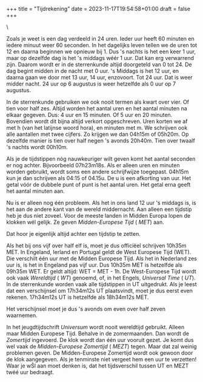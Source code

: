 +++
title = "Tijdrekening"
date = 2023-11-17T19:54:58+01:00
draft = false
+++

\

Zoals je weet is een dag verdeeld in 24 uren. Ieder uur heeft 60 minuten
en iedere minuut weer 60 seconden. In het dagelijks leven tellen we de
uren tot 12 en daarna beginnen we opnieuw bij 1. Dus \'s nachts is het
een keer 1 uur, maar op dezelfde dag is het \'s middags wéér 1 uur. Dat
kan erg verwarrend zijn. Daarom wordt er in de sterrenkunde altijd
doorgeteld van 0 tot 24. De dag begint midden in de nacht met 0 uur. \'s
Middags is het 12 uur, en daarna gaan we door met 13 uur, 14 uur,
enzovoort. Tot 24 uur. Dat is weer midder nacht. 24 uur op 6 augustus is
weer hetzelfde als 0 uur op 7 augustus.

In de sterrenkunde gebruiken we ook nooit termen als kwart over vier. Of
tien voor half zes. Altijd worden het aantal uren en het aantal minuten
na elkaar gegeven. Dus: 4 uur en 15 minuten. Of 5 uur en 20 minuten.
Bovendien wordt dit bijna altijd verkort opgeschreven. Uren korten we af
met h (van het latijnse woord hora), en minuten met m. We schrijven ook
alle aantallen met twee cijfers. Zo krijgen we dan 04h15m of 05h20m. Op
dezelfde manier is tien over half negen \'s avonds 20h40m. Tien over
twaalf \'s nachts wordt 00h10m.

Als je de tijdstippen nóg nauwkeuriger wilt geven komt het aantal
seconden er nog achter. Bijvoorbeeld 07h23m18s. Als er alleen uren en
minuten worden gebruikt, wordt soms een andere schrijfwijze toegepast.
04h15m kun je dan schrijven als 04:15 of 04.15u. De u is een afkorting
van uur. Het getal vóór de dubbele punt of punt is het aantal uren. Het
getal erna geeft het aantal minuten aan.

Nu is er alleen nog één probleem. Als het in ons land 12 uur \'s middags
is, is het aan de andere kant van de wereld middernacht. Aan alleen een
tijdstip heb je dus niet zoveel. Voor de meeste landen in Midden Europa
lopen de klokken wél gelijk. Ze geven *Midden-Europese Tijd* ( *MET*)
aan.

Dat hoor je eigenlijk altijd achter een tijdstip te zetten.

Als het bij ons vijf over half elf is, moet je dus officiëel schrijven
10h35m MET. In Engeland, Ierland en Portugal geldt de West Europese Tijd
(WET). Die verschilt één uur met de Midden Europese Tijd. Als het in
Nederland zes uur is, is het in Engeland pas vijf uur. Dus 10h35m MET is
hetzelfde als 09h35m WET. Er geldt altijd: WET = MET - 1h. De
West-Europese Tijd wordt ook vaak *Wereldtijd* ( *WT*) genoemd, of, in
het Engels, *Universal Time* ( *UT*). In de sterrenkunde worden vaak
alle tijdstippen in UT uitgedrukt. Als je leest dat een verschijnsel om
17h34m12s UT plaatsvindt, moet je dus eerst even rekenen. 17h34m12s UT
is hetzelfde als 18h34m12s MET.

Het verschijnsel moet je dus \'s avonds om even over half zeven
waarnemen.

In het jeugdtijdschrift *Universum* wordt nooit wereldtijd gebruikt.
Alleen maar Midden Europese Tijd. Behalve in de zomermaanden. Dan wordt
de *Zomertijd* ingevoerd. De klok wordt dan één uur vooruit gezet. Je
komt dus wel vaak de *Midden-Europese Zomertijd* ( *MEZT*) tegen. Maar
dat zal weinig problemen geven. De Midden-Europese Zomertijd wordt ook
gewoon door de klok aangegeven. Als je tenminste niet vergeet hem een
uur te verzetten! Waar je wŠl aan moet denken is, dat het tijdsverschil
tussen UT en MEZT twéé uur bedraagt.
